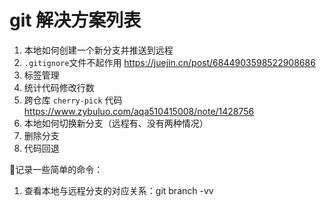 # git 解决方案列表

1. 本地如何创建一个新分支并推送到远程
2. `.gitignore`文件不起作用 https://juejin.cn/post/6844903598522908686
3. 标签管理
4. 统计代码修改行数
5. 跨仓库 `cherry-pick` 代码 https://www.zybuluo.com/aqa510415008/note/1428756
6. 本地如何切换新分支（远程有、没有两种情况）
7. 删除分支
8. 代码回退





📝记录一些简单的命令：

1. 查看本地与远程分支的对应关系：git branch -vv

